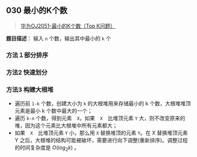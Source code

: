 ## 030 最小的K个数
> [华为OJ2051-最小的K个数（Top K问题）](https://songlee24.github.io/2015/03/21/hua-wei-OJ2051/)

**题目描述**：
输入 `n` 个数，输出其中最小的 `k` 个
### 方法１部分排序
### 方法2 快速划分
### 方法3 构建大根堆
+ 遍历前 `1-k` 个数，创建大小为 `k` 的大根堆用来存储最小的 k 个数，大根堆堆顶元素是最小 k 个数中最大的一个；
+ 遍历 `k-n` 个数，得到元素　`X`，如果　`X`　比堆顶元素 `Y` 大，则不改变原来的堆，因为这个元素比大根堆中所有元素都大；
+ 如果　`X`　比堆顶元素 `Y` 小，那么用 `X` 替换堆顶的元素 `Y`。在 X 替换堆顶元素 Y 之后，大根堆的结构可能被破坏，需要进行向下调整(重新排序)。调整过程的时间复杂度是 $O(log_2k)$ 。